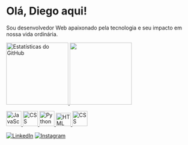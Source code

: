 # Olá, Diego aqui!

Sou desenvolvedor Web apaixonado pela tecnologia e seu impacto em nossa vida ordinária. 
<div>
  <a href="https://github.com/diego-cavalcantii">
  <img height="165em" src="https://github-readme-stats.vercel.app/api?username=diego-cavalcantii&show_icons=true&theme=vue-dark" alt="Estatísticas do GitHub"/>
  <img height="165em";" src="https://github-readme-stats.vercel.app/api/top-langs/?username=diego-cavalcantii&layout=compact&theme=vue-dark"/>
  </div>



<p>
  <img src="https://cdn-icons-png.flaticon.com/512/5968/5968292.png" alt="JavaScript" width="40" height="40"/>
  <img src="https://cdn1.iconfinder.com/data/icons/programing-development-8/24/react_logo-512.png" alt="CSS" width="40" height="40"/>
  <img src="https://cdn.icon-icons.com/icons2/112/PNG/512/python_18894.png" alt="Python" width="40" height="40"/>
  <img src="https://cdn-icons-png.flaticon.com/512/226/226777.png" alt="HTML" width="40" height="35"/>
  <img src="https://cdn.iconscout.com/icon/free/png-256/free-laravel-2038872-1720085.png" alt="CSS" width="40" height="40"/>
</p>

[![LinkedIn](https://img.shields.io/badge/LinkedIn-0A66C2?style=for-the-badge&logo=linkedin&logoColor=white)](https://www.linkedin.com/in/diego-silva-cavalcanti-a8b2b91a4/)
[![Instagram](https://img.shields.io/badge/Instagram-E4405F?style=for-the-badge&logo=instagram&logoColor=white)](https://www.instagram.com/diiego_cavalcanti/)
